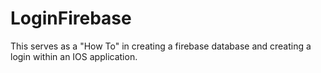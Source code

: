 # LoginFirebase
This serves as a "How To" in creating a firebase database and creating a login within an IOS application. 
